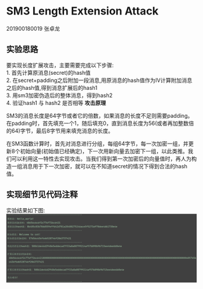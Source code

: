 # SM3 Length Extension Attack

201900180019 张卓龙

## 实验思路

要实现长度扩展攻击，主要需要完成以下步骤:    
    1. 首先计算原消息(secret)的hash值  
    2. 在secret+padding之后附加一段消息,用原消息的hash值作为IV计算附加消息之后的hash值,得到消息扩展后的hash1   
    3. 用sm3加密伪造后的整体消息，得到hash2    
    4. 验证hash1 与 hash2 是否相等
**攻击原理**

SM3的消息长度是64字节或者它的倍数，如果消息的长度不足则需要padding。在padding时，首先填充一个1，随后填充0，直到消息长度为56(或者再加整数倍的64)字节，最后8字节用来填充消息的长度。

在SM3函数计算时，首先对消息进行分组，每组64字节，每一次加密一组，并更新8个初始向量(初始值已经确定)，下一次用新向量去加密下一组，以此类推。我们可以利用这一特性去实现攻击。当我们得到第一次加密后的向量值时，再人为构造一组消息用于下一次加密，就可以在不知道secret的情况下得到合法的hash值。

## 实现细节见代码注释

实验结果如下图:
![攻击结果](https://github.com/Zhang-SDU/cst-project/blob/main/SM3/sm3_length_extension_attack/result.png)
